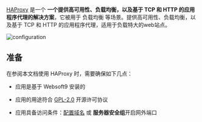 [HAProxy](http://www.haproxy.org/) 是一个 **一个提供高可用性、负载均衡，以及基于 TCP 和 HTTP 的应用程序代理的解决方案**，它被用于 负载均衡   等场景。提供高可用性、负载均衡，以及基于 TCP 和 HTTP 的应用程序代理，适用于负载特大的web站点。


![configuration](https://libs.websoft9.com/Websoft9/DocsPicture/zh/haproxy/HAProxy-configuration.png)


## 准备

在参阅本文档使用 HAProxy 时，需要确保如下几点：

- 应用是基于 Websoft9 安装的

- 应用的用途符合 [GPL-2.0](https://opensource.org/licenses/GPL-2.0) 开源许可协议

- 应用具备访问条件：[配置域名](./domain-set) 或 **服务器安全组**开启网外端口